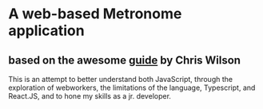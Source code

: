 # A web-based Metronome application

## based on the awesome [guide](https://www.html5rocks.com/en/tutorials/audio/scheduling/) by Chris Wilson

This is an attempt to better understand both JavaScript, through the exploration of webworkers, the limitations of the language, Typescript, and React.JS, and to hone my skills as a jr. developer.
